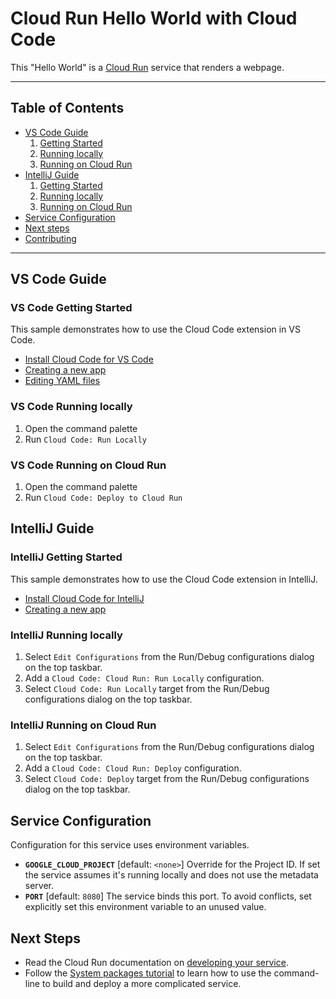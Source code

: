 # Cloud Run Hello World with Cloud Code

This "Hello World" is a [Cloud Run](https://cloud.google.com/run/docs) service that renders a webpage.

----

## Table of Contents

* [VS Code Guide](#vs-code-guide)
    1. [Getting Started](#vs-code-getting-started])
    2. [Running locally](#vs-code-running-locally)
    3. [Running on Cloud Run](#vs-code-running-on-cloud-run)
* [IntelliJ Guide](#intellij-guide)
    1. [Getting Started](#intellij-getting-started])
    2. [Running locally](#intellij-running-locally)
    3. [Running on Cloud Run](#intellij-running-on-cloud-run)
* [Service Configuration](#service-configuration)
* [Next steps](#next-steps)
* [Contributing](#contributing)

----

## VS Code Guide

### VS Code Getting Started

This sample demonstrates how to use the Cloud Code extension in VS Code.

* [Install Cloud Code for VS Code](https://cloud.google.com/code/docs/vscode/install)
* [Creating a new app](https://cloud.google.com/code/docs/vscode/creating-an-application)
* [Editing YAML files](https://cloud.google.com/code/docs/vscode/yaml-editing)

### VS Code Running locally

1. Open the command palette
2. Run `Cloud Code: Run Locally`

### VS Code Running on Cloud Run

1. Open the command palette
2. Run `Cloud Code: Deploy to Cloud Run`

## IntelliJ Guide

### IntelliJ Getting Started

This sample demonstrates how to use the Cloud Code extension in IntelliJ.

* [Install Cloud Code for IntelliJ](https://cloud.google.com/code/docs/intellij/install)
* [Creating a new app](https://cloud.google.com/code/docs/intellij/create-run-app)

### IntelliJ Running locally

1. Select `Edit Configurations` from the Run/Debug configurations dialog on the
  top taskbar.
1. Add a `Cloud Code: Cloud Run: Run Locally` configuration.
1. Select `Cloud Code: Run Locally` target from the Run/Debug configurations
  dialog on the top taskbar.

### IntelliJ Running on Cloud Run

1. Select `Edit Configurations` from the Run/Debug configurations dialog on the
  top taskbar.
1. Add a `Cloud Code: Cloud Run: Deploy` configuration.
1. Select `Cloud Code: Deploy` target from the Run/Debug configurations
  dialog on the top taskbar.

## Service Configuration

Configuration for this service uses environment variables.

* **`GOOGLE_CLOUD_PROJECT`** [default: `<none>`] Override for the Project ID. If set the service assumes it's running locally and does not use the metadata server.
* **`PORT`** [default: `8080`] The service binds this port. To avoid conflicts, set explicitly set this environment variable to an unused value.

## Next Steps

* Read the Cloud Run documentation on [developing your service](https://cloud.google.com/run/docs/developing).
* Follow the [System packages tutorial](https://cloud.google.com/run/docs/tutorials/system-packages) to learn how to use the command-line to build and deploy a more complicated service.
